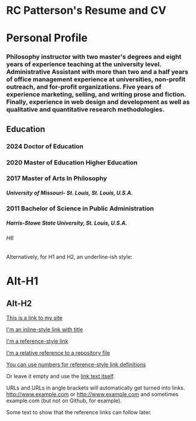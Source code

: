 # RC Patterson's Resume and CV

# Personal Profile
### Philosophy instructor with two master's degrees and eight years of experience teaching at the university level. Administrative Assistant with more than two and a half years of office management experience at universities, non-profit outreach, and for-profit organizations. Five years of experience marketing, selling, and writing prose and fiction. Finally, experience in web design and development as well as qualitative and quantitative research methodologies. 

## Education  
### 2024 Doctor of Education	
### 2020 	Master of Education Higher Education	 
### 2017	Master of Arts In Philosophy
##### University of Missouri- St. Louis, St. Louis, U.S.A. 

### 2011	Bachelor of Science in Public Administration
##### Harris-Stowe State University, St. Louis, U.S.A. 

###### H6

Alternatively, for H1 and H2, an underline-ish style:

Alt-H1
======

Alt-H2
------

[This is a link to my site](https://patteso1849.wordpress.com/)

[I'm an inline-style link with title](https://www.google.com "Google's Homepage")

[I'm a reference-style link][Arbitrary case-insensitive reference text]

[I'm a relative reference to a repository file](../blob/master/LICENSE)

[You can use numbers for reference-style link definitions][1]

Or leave it empty and use the [link text itself].

URLs and URLs in angle brackets will automatically get turned into links. 
http://www.example.com or <http://www.example.com> and sometimes 
example.com (but not on Github, for example).

Some text to show that the reference links can follow later.

[arbitrary case-insensitive reference text]: https://www.mozilla.org
[1]: http://slashdot.org
[link text itself]: http://www.reddit.com
